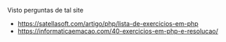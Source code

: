 Visto perguntas de tal site

* https://satellasoft.com/artigo/php/lista-de-exercicios-em-php
* https://informaticaemacao.com/40-exercicios-em-php-e-resolucao/